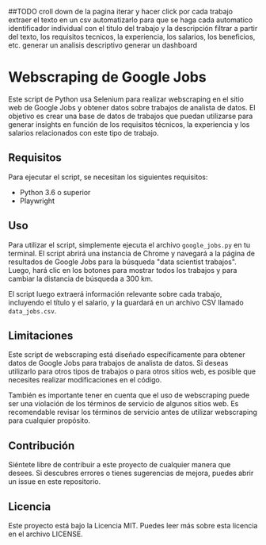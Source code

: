 ##TODO
croll down de la pagina iterar y hacer click por cada trabajo extraer el texto en un csv automatizarlo para que se haga cada automatico identificador individual con el titulo del trabajo y la descripción filtrar a partir del texto, los requisitos tecnicos, la experiencia, los salarios, los beneficios, etc. generar un analisis descriptivo generar un dashboard

# Webscraping de Google Jobs

Este script de Python usa Selenium para realizar webscraping en el sitio web de Google Jobs y obtener datos sobre trabajos de analista de datos. El objetivo es crear una base de datos de trabajos que puedan utilizarse para generar insights en función de los requisitos técnicos, la experiencia y los salarios relacionados con este tipo de trabajo.

## Requisitos

Para ejecutar el script, se necesitan los siguientes requisitos:

- Python 3.6 o superior
- Playwright

## Uso

Para utilizar el script, simplemente ejecuta el archivo `google_jobs.py` en tu terminal. El script abrirá una instancia de Chrome y navegará a la página de resultados de Google Jobs para la búsqueda "data scientist trabajos". Luego, hará clic en los botones para mostrar todos los trabajos y para cambiar la distancia de búsqueda a 300 km.

El script luego extraerá información relevante sobre cada trabajo, incluyendo el título y el salario, y la guardará en un archivo CSV llamado `data_jobs.csv`.

## Limitaciones

Este script de webscraping está diseñado específicamente para obtener datos de Google Jobs para trabajos de analista de datos. Si deseas utilizarlo para otros tipos de trabajos o para otros sitios web, es posible que necesites realizar modificaciones en el código.

También es importante tener en cuenta que el uso de webscraping puede ser una violación de los términos de servicio de algunos sitios web. Es recomendable revisar los términos de servicio antes de utilizar webscraping para cualquier propósito.

## Contribución

Siéntete libre de contribuir a este proyecto de cualquier manera que desees. Si descubres errores o tienes sugerencias de mejora, puedes abrir un issue en este repositorio.

## Licencia

Este proyecto está bajo la Licencia MIT. Puedes leer más sobre esta licencia en el archivo LICENSE.
